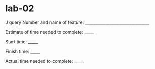 # lab-02
J query
Number and name of feature: ________________________________

Estimate of time needed to complete: _____

Start time: _____

Finish time: _____

Actual time needed to complete: _____